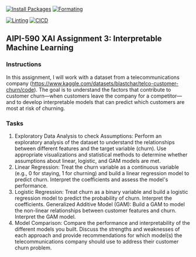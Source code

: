 [![Install Packages](https://github.com/BobZhang26/AIPI-590---XAI-Assignment-3/actions/workflows/install.yml/badge.svg)](https://github.com/BobZhang26/AIPI-590---XAI-Assignment-3/actions/workflows/install.yml)
[![Formating](https://github.com/BobZhang26/AIPI-590---XAI-Assignment-3/actions/workflows/format.yml/badge.svg)](https://github.com/BobZhang26/AIPI-590---XAI-Assignment-3/actions/workflows/format.yml)

[![Linting](https://github.com/BobZhang26/AIPI-590---XAI-Assignment-3/actions/workflows/linting.yml/badge.svg)](https://github.com/BobZhang26/AIPI-590---XAI-Assignment-3/actions/workflows/linting.yml)
[![CICD](https://github.com/BobZhang26/AIPI-590---XAI-Assignment-3/actions/workflows/cicd.yml/badge.svg)](https://github.com/BobZhang26/AIPI-590---XAI-Assignment-3/actions/workflows/cicd.yml)
## AIPI-590 XAI Assignment 3: Interpretable Machine Learning 

### Instructions
In this assignment, I will work with a dataset from a telecommunications company (https://www.kaggle.com/datasets/blastchar/telco-customer-churn/code). The goal is to understand the factors that contribute to customer churn—when customers leave the company for a competitor—and to develop interpretable models that can predict which customers are most at risk of churning.


### Tasks

1. Exploratory Data Analysis to check Assumptions: Perform an exploratory analysis of the dataset to understand the relationships between different features and the target variable (churn). Use appropriate visualizations and statistical methods to determine whether assumptions about linear, logistic, and GAM models are met. 
2. Linear Regression: Treat the churn variable as a continuous variable (e.g., 0 for staying, 1 for churning) and build a linear regression model to predict churn. Interpret the coefficients and assess the model's performance.
3. Logistic Regression: Treat churn as a binary variable and build a logistic regression model to predict the probability of churn. Interpret the coefficients.
Generalized Additive Model (GAM): Build a GAM to model the non-linear relationships between customer features and churn. Interpret the GAM model. 
4. Model Comparison: Compare the performance and interpretability of the different models you built. Discuss the strengths and weaknesses of each approach and provide recommendations for which model(s) the telecommunications company should use to address their customer churn problem.
